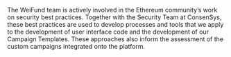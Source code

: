 
The WeiFund team is actively involved in the Ethereum community’s work on security best practices. Together with the Security Team at ConsenSys, these best practices are used to develop processes and tools that we apply to the development of user interface code and the development of our Campaign Templates. These approaches also inform the assessment of the custom campaigns integrated onto the platform.

